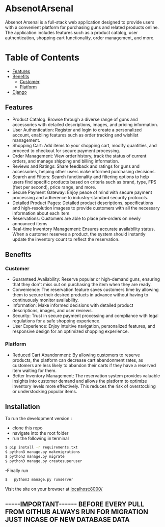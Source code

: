 # AbsenotArsenal
Absenot Arsenal  is a full-stack web application designed to provide users with a convenient platform for purchasing  guns and related products online. The application includes features such as a product catalog, user authentication, shopping cart functionality, order management, and more.

# Table of Contents
  * [Features](#features)
  * [Benefits](#benefits)
    + [Customer](#customer)
    + [Platform](#platform)
  * [Django](#django)

## Features

* Product Catalog: Browse through a diverse range of guns and accessories with detailed descriptions, images, and pricing information.
* User Authentication: Register and login to create a personalized account, enabling features such as order tracking and wishlist management.
* Shopping Cart: Add items to your shopping cart, modify quantities, and proceed to checkout for secure payment processing.
* Order Management: View order history, track the status of current orders, and manage shipping and billing information.
* Reviews and Ratings: Share feedback and ratings for  guns and accessories, helping other users make informed purchasing decisions.
* Search and Filters: Search functionality and filtering options to help users find specific products based on criteria such as brand, type, FPS (feet per second), price range, and more.
* Secure Payment Gateway: Enjoy peace of mind with secure payment processing and adherence to industry-standard security protocols.
* Detailed Product Pages: Detailed product descriptions, specifications and high-resolution imagess to provide customers with all the necessary information about each item.
* Reservations: Customers are able to place pre-orders on newly announced items
* Real-time Inventory Management: Ensures accurate availability status. When a customer reserves a product, the system should instantly update the inventory count to reflect the reservation.


## Benefits
### Customer
* Guaranteed Availability: Reserve popular or high-demand guns, ensuring that they don't miss out on purchasing the item when they are ready.
* Convenience: The reservation feature saves customers time by allowing them to secure their desired products in advance without having to continuously monitor availability.
* Information: Make informed decisions with detailed product descriptions, images, and user reviews.
* Security: Trust in secure payment processing and compliance with legal regulations for a safe shopping experience.
* User Experience: Enjoy intuitive navigation, personalized features, and responsive design for an optimized shopping experience.


### Platform
* Reduced Cart Abandonment: By allowing customers to reserve products, the platform can decrease cart abandonment rates, as customers are less likely to abandon their carts if they have a reserved item waiting for them.
* Better Inventory Management: The reservation system provides valuable insights into customer demand and allows the platform to optimize inventory levels more effectively. This reduces the risk of overstocking or understocking popular items.

## Installation 

To run the development version :

  - clone this repo
  - navigate into the root folder
  - run the following in terminal
 
 ```sh
$ pip install -r requirements.txt
$ python3 manage.py makemigrations
$ python3 manage.py migrate
$ python3 manage.py createsuperuser
  ```

-Finally run
```sh
$   python3 manage.py runserver
```
Visit the site on your browser at [localhost:8000/](http://localhost:8000/)


-----IMPORTANT------
BEFORE EVERY PULL FROM GITHUB ALWAYS RUN FOR MIGRATION JUST INCASE OF NEW DATABASE DATA
--------------------


